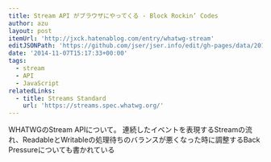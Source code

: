 ```yaml
---
title: Stream API がブラウザにやってくる - Block Rockin’ Codes
author: azu
layout: post
itemUrl: 'http://jxck.hatenablog.com/entry/whatwg-stream'
editJSONPath: 'https://github.com/jser/jser.info/edit/gh-pages/data/2014/11/index.json'
date: '2014-11-07T15:17:33+00:00'
tags:
  - stream
  - API
  - JavaScript
relatedLinks:
  - title: Streams Standard
    url: 'https://streams.spec.whatwg.org/'
---
```

WHATWGのStream APIについて。
連続したイベントを表現するStreamの流れ、ReadableとWritableの処理待ちのバランスが悪くなった時に調整するBack Pressureについても書かれている
